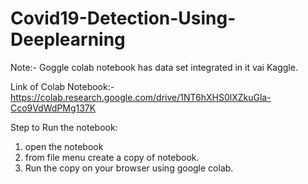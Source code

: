 # Covid19-Detection-Using-Deeplearning

Note:- Goggle colab notebook has data set integrated in it vai Kaggle.

Link of Colab Notebook:- https://colab.research.google.com/drive/1NT6hXHS0lXZkuGla-Cco9VdWdPMg137K

Step to Run the notebook:
1. open the notebook 
2. from file menu create a copy of notebook.
3. Run the copy on your browser using google colab. 
